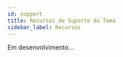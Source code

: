 ```yaml
---
id: support
title: Recursos de Suporte do Tema
sidebar_label: Recursos
---
```


Em desenvolvimento...
